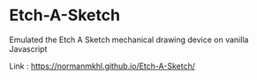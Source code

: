 # Etch-A-Sketch

Emulated the Etch A Sketch mechanical drawing device on vanilla Javascript

Link : https://normanmkhl.github.io/Etch-A-Sketch/
